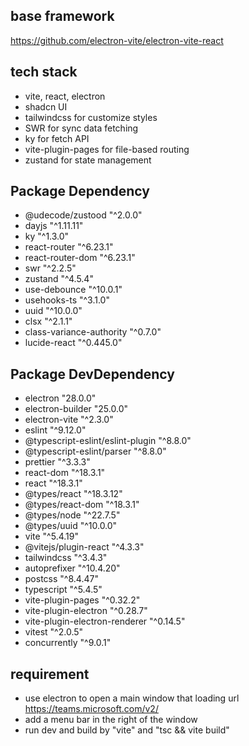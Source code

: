 ## base framework 
https://github.com/electron-vite/electron-vite-react

## tech stack
 - vite, react, electron
 - shadcn UI
 - tailwindcss for customize styles
 - SWR for sync data fetching
 - ky for fetch API
 - vite-plugin-pages for file-based routing
 - zustand for state management

## Package Dependency
- @udecode/zustood "^2.0.0"
- dayjs "^1.11.11"
- ky "^1.3.0"
- react-router "^6.23.1"
- react-router-dom "^6.23.1"
- swr "^2.2.5"
- zustand "^4.5.4"
- use-debounce "^10.0.1"
- usehooks-ts "^3.1.0"
- uuid "^10.0.0"
- clsx "^2.1.1"
- class-variance-authority "^0.7.0"
- lucide-react "^0.445.0"

## Package DevDependency
- electron "28.0.0"
- electron-builder "25.0.0"
- electron-vite "^2.3.0"
- eslint "^9.12.0"
- @typescript-eslint/eslint-plugin "^8.8.0"
- @typescript-eslint/parser "^8.8.0"
- prettier "^3.3.3"
- react-dom "^18.3.1"
- react "^18.3.1"
- @types/react "^18.3.12"
- @types/react-dom "^18.3.1"
- @types/node "^22.7.5"
- @types/uuid "^10.0.0"
- vite "^5.4.19"
- @vitejs/plugin-react "^4.3.3"
- tailwindcss "^3.4.3"
- autoprefixer "^10.4.20"
- postcss "^8.4.47"
- typescript "^5.4.5"
- vite-plugin-pages "^0.32.2"
- vite-plugin-electron "^0.28.7"
- vite-plugin-electron-renderer "^0.14.5"
- vitest "^2.0.5"
- concurrently "^9.0.1"


## requirement
- use electron to open a main window that loading url https://teams.microsoft.com/v2/
- add a menu bar in the right of the window 
- run dev and build by "vite" and "tsc && vite build"